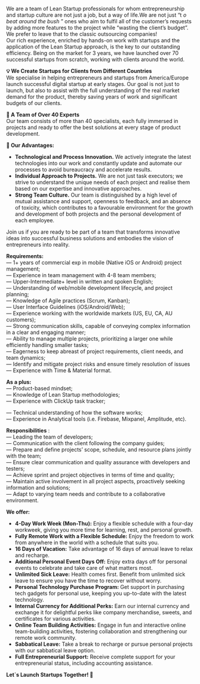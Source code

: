 We are a team of Lean Startup professionals for whom entrepreneurship and
startup culture are not just a job, but a way of life.We are not just “t _o
beat around the bush_ ” ones who aim to fulfil all of the customer’s requests
by adding more features to the project while “wasting the client’s budget”. We
prefer to leave that to the classic outsourcing companies!  
Our rich experience, enriched by hands-on work with startups and the
application of the Lean Startup approach, is the key to our outstanding
efficiency. Being on the market for 3 years, we have launched over 70
successful startups from scratch, working with clients around the world.  
  
**💡 We Create Startups for Clients from Different Countries**  
We specialise in helping entrepreneurs and startups from America/Europe launch
successful digital startup at early stages. Our goal is not just to launch,
but also to assist with the full understanding of the real market demand for
the product, thereby saving years of work and significant budgets of our
clients.  
  
**👥 A Team of Over 40 Experts**  
Our team consists of more than 40 specialists, each fully immersed in projects
and ready to offer the best solutions at every stage of product development.  
  
**🚀 Our Advantages:**

  * **Technological and Process Innovation.** We actively integrate the latest technologies into our work and constantly update and automate our processes to avoid bureaucracy and accelerate results.
  * **Individual Approach to Projects.** We are not just task executors; we strive to understand the unique needs of each project and realise them based on our expertise and innovative approaches.
  * **Strong Team Culture.** Our team is distinguished by a high level of mutual assistance and support, openness to feedback, and an absence of toxicity, which contributes to a favourable environment for the growth and development of both projects and the personal development of each employee.

Join us if you are ready to be part of a team that transforms innovative ideas
into successful business solutions and embodies the vision of entrepreneurs
into reality.

**Requirements:**  
— 1+ years of commercial exp in mobile (Native iOS or Android) project
management;  
— Experience in team management with 4-8 team members;  
— Upper-Intermediate+ level in written and spoken English;  
— Understanding of web/mobile development lifecycle, and project planning;  
— Knowledge of Agile practices (Scrum, Kanban);  
— User Interface Guidelines (iOS/Android/Web);  
— Experience working with the worldwide markets (US, EU, CA, AU customers);  
— Strong communication skills, capable of conveying complex information in a
clear and engaging manner;  
— Ability to manage multiple projects, prioritizing a larger one while
efficiently handling smaller tasks;  
— Eagerness to keep abreast of project requirements, client needs, and team
dynamics;  
— Identify and mitigate project risks and ensure timely resolution of issues—
Experience with Time & Material format.  
  
**As a plus:**  
— Product-based mindset;  
— Knowledge of Lean Startup methodologies;  
— Experience with ClickUp task tracker;

— Technical understanding of how the software works;  
— Experience in Analytical tools (i.e. Firebase, Mixpanel, Amplitude, etc).  
  
**Responsibilities** :  
— Leading the team of developers;  
— Communication with the client following the company guides;  
— Prepare and define projects’ scope, schedule, and resource plans jointly
with the team;  
— Ensure clear communication and quality assurance with developers and
testers;  
— Achieve sprint and project objectives in terms of time and quality;  
— Maintain active involvement in all project aspects, proactively seeking
information and solutions;  
— Adapt to varying team needs and contribute to a collaborative environment.

**We offer:**

  * **4-Day Work Week (Mon-Thu):** Enjoy a flexible schedule with a four-day workweek, giving you more time for learning, rest, and personal growth.
  * **Fully Remote Work with a Flexible Schedule:** Enjoy the freedom to work from anywhere in the world with a schedule that suits you.
  * **16 Days of Vacation:** Take advantage of 16 days of annual leave to relax and recharge.
  * **Additional Personal Event Days Off:** Enjoy extra days off for personal events to celebrate and take care of what matters most.
  * **Unlimited Sick Leave:** Health comes first. Benefit from unlimited sick leave to ensure you have the time to recover without worry.
  * **Personal Technology Purchase Program:** Get support in purchasing tech gadgets for personal use, keeping you up-to-date with the latest technology.
  * **Internal Currency for Additional Perks:** Earn our internal currency and exchange it for delightful perks like company merchandise, sweets, and certificates for various activities.
  * **Online Team Building Activities:** Engage in fun and interactive online team-building activities, fostering collaboration and strengthening our remote work community.
  * **Sabbatical Leave:** Take a break to recharge or pursue personal projects with our sabbatical leave option.
  * **Full Entrepreneurial Support:** Receive complete support for your entrepreneurial status, including accounting assistance.

**Let`s Launch Startups Together! 🚀**
